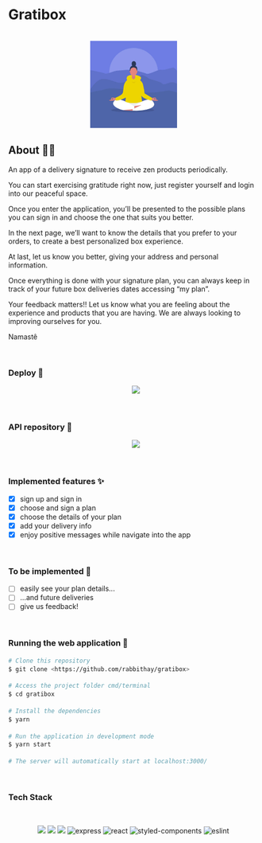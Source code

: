 # Gratibox

<p align="center">
  <br>

  <img src="src/assets/images/homepage.jpg" width="175" alt="gratibox" />
</p>


## About 🧘‍♀️

<p>
An app of a delivery signature to receive zen products periodically.

You can start exercising gratitude right now, just register yourself and login into our peaceful space.

Once you enter the application, you’ll be presented to the possible plans you can sign in and choose the one that suits you better.

In the next page, we’ll want to know the details that you prefer to your orders, to create a best personalized box experience.

At last, let us know you better, giving your address and personal information.

Once everything is done with your signature plan, you can always keep in track of your future box deliveries dates accessing “my plan”.

Your feedback matters!! Let us know what you are feeling about the experience and products that you are having. We are always looking to improving ourselves for you.

Namastê
</p>
<br>

### Deploy 🙏

<p align="center">
<a style='margin-left: 10px;' href='https://gratibox-rouge.vercel.app/' target="_blank">
  <img src='https://img.shields.io/badge/vercel%20-%23000000.svg?&style=for-the-badge&logo=vercel&logoColor=white'>
</a>
</p>
<br>

### API repository 🧞

<p align="center">
<a style='margin-left: 10px;' href='https://github.com/rabbithay/gratibox-api' target="_blank">
<img src="https://img.shields.io/badge/GitHub-100000?style=for-the-badge&logo=github&logoColor=white" /></a>
</p>

<br>

### Implemented features ✨

- [x] sign up and sign in
- [x] choose and sign a plan
- [x] choose the details of your plan
- [x] add your delivery info
- [x] enjoy positive messages while navigate into the app

<br>

### To be implemented 🔮

- [ ] easily see your plan details...
- [ ] ...and future deliveries
- [ ] give us feedback!

<br>

### Running the web application 🦋

```bash
# Clone this repository
$ git clone <https://github.com/rabbithay/gratibox>

# Access the project folder cmd/terminal
$ cd gratibox

# Install the dependencies
$ yarn

# Run the application in development mode
$ yarn start

# The server will automatically start at localhost:3000/
```

<br>

### Tech Stack

<br>

<p align="center">
<img src="https://img.shields.io/badge/html5%20-%23E34F26.svg?&style=for-the-badge&logo=html5&logoColor=white"/>
<img src="https://img.shields.io/badge/css3%20-%231572B6.svg?&style=for-the-badge&logo=css3&logoColor=white"/>
<img src="https://img.shields.io/badge/javascript%20-%23323330.svg?&style=for-the-badge&logo=javascript&logoColor=%23F7DF1E"/>
<img alt='express' src="https://img.shields.io/badge/Express.js-000000?style=for-the-badge&logo=express&logoColor=white" />
<img alt='react' src="https://img.shields.io/badge/React-20232A?style=for-the-badge&logo=react&logoColor=61DAFB" />
<img alt='styled-components' src="https://img.shields.io/badge/styled--components-DB7093?style=for-the-badge&logo=styled-components&logoColor=white" />
<img alt="eslint" src="https://img.shields.io/badge/eslint-3A33D1?style=for-the-badge&logo=eslint&logoColor=white" />

</p>

<br>
